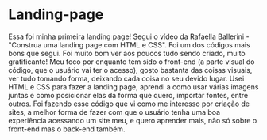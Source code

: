 ﻿# Landing-page
Essa foi minha primeira landing page! Segui o vídeo da Rafaella Ballerini - "Construa uma landing page com HTML e CSS". 
Foi um dos códigos mais bons que segui. Foi muito bom ver aos poucos tudo sendo criado, muito gratificante! Meu foco por enquanto tem sido o front-end (a parte visual do código, que o usuário vai ter o acesso), gosto bastanta das coisas visuais, ver tudo tomando forma, deixando cada coisa no seu devido lugar. 
Usei HTML e CSS para fazer a landing page, aprendi a como usar várias imagens juntas e como posicionar elas da forma que quero, importar fontes, entre outros.
Foi fazendo esse código que vi como me interesso por criação de sites, a melhor forma de fazer com que o usuário tenha uma boa experiência acessando um site meu, e quero aprender mais, não só sobre o front-end mas o back-end também.
